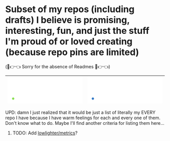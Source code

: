 # Subset of my repos (including drafts) I believe is promising, interesting, fun, and just the stuff I'm proud of or loved creating  (because repo pins are limited)

(🥺👉👈 Sorry for the absence of Readmes 🥺👉👈)

<!-- Don't edit this. It's automatically generated by GitHub Action -->
<!-- REPO-TABLE-INJECT-START -->
|[![apache-superset-quick-init repo](./images/nikelborm_apache-superset-quick-init.svg)](https://github.com/nikelborm/apache-superset-quick-init)|[![download-github-folder repo](./images/nikelborm_download-github-folder.svg)](https://github.com/nikelborm/download-github-folder)|
|-|-|
<!-- REPO-TABLE-INJECT-END -->

UPD: damn I just realized that it would be just a list of literally my EVERY repo I have because I have warm feelings for each and every one of them. Don't know what to do. Maybe I'll find another criteria for listing them here...

1. TODO: Add [lowlighter/metrics](https://github.com/lowlighter/metrics)?
